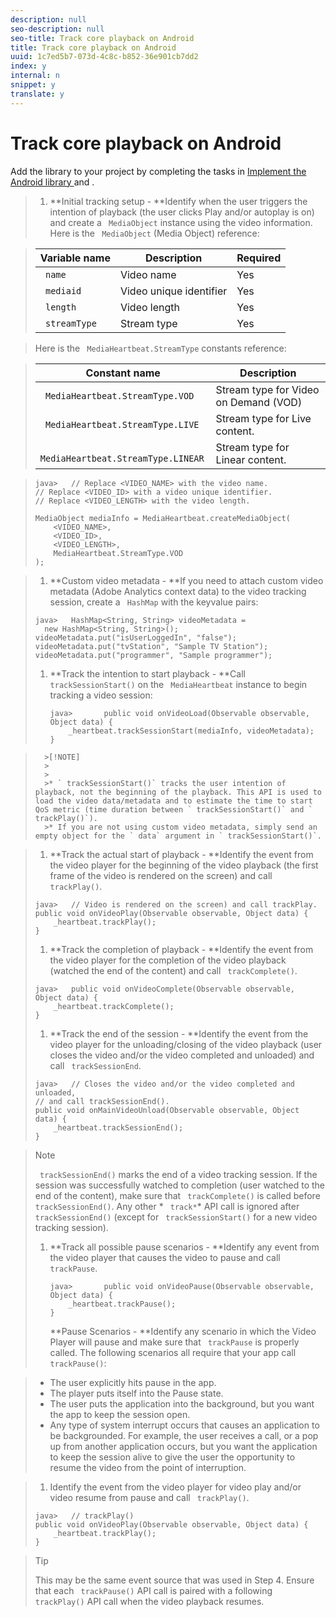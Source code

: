 ```yaml
---
description: null
seo-description: null
seo-title: Track core playback on Android
title: Track core playback on Android
uuid: 1c7ed5b7-073d-4c8c-b852-36e901cb7dd2
index: y
internal: n
snippet: y
translate: y
---
```


# Track core playback on Android

Add the library to your project by completing the tasks in [ Implement the Android library ](c_vhl_imp-lib-android.md#concept_A72BFE683F4A4A3397FD0C71E955DF07) and [](../../../c_vhl_stand-implement/c_vhl_titlepage-android/c_vhl_feature-android/t_vhl_set-up-vid-track-feat_android.md).

>1. **Initial tracking setup - **Identify when the user triggers the intention of playback (the user clicks Play and/or autoplay is on) and create a ` MediaObject` instance using the video information.
>   Here is the ` MediaObject` (Media Object) reference: 



>   |  Variable name  | Description  | Required  |
>   |---|---|---|
>   |  ` name`  | Video name  | Yes  |
>   |  ` mediaid`  | Video unique identifier  | Yes  |
>   |  ` length`  | Video length  | Yes  |
>   |  ` streamType`  | Stream type  | Yes  |

>   Here is the ` MediaHeartbeat.StreamType` constants reference: 



>   |  Constant name  | Description  |
>   |---|---|
>   |  ` MediaHeartbeat.StreamType.VOD`  | Stream type for Video on Demand (VOD)  |
>   |  ` MediaHeartbeat.StreamType.LIVE`  | Stream type for Live content.  |
>   |  ` MediaHeartbeat.StreamType.LINEAR`  | Stream type for Linear content.  |

>
>   ```
>   java>   // Replace <VIDEO_NAME> with the video name. 
>   // Replace <VIDEO_ID> with a video unique identifier. 
>   // Replace <VIDEO_LENGTH> with the video length.  
>    
>   MediaObject mediaInfo = MediaHeartbeat.createMediaObject(  
>       <VIDEO_NAME>,  
>       <VIDEO_ID>,  
>       <VIDEO_LENGTH>,  
>       MediaHeartbeat.StreamType.VOD 
>   );
>   ```

>
>1. **Custom video metadata - **If you need to attach custom video metadata (Adobe Analytics context data) to the video tracking session, create a ` HashMap` with the key­value pairs:
>
>   ```
>   java>   HashMap<String, String> videoMetadata =  
>     new HashMap<String, String>(); 
>   videoMetadata.put("isUserLoggedIn", "false"); 
>   videoMetadata.put("tvStation", "Sample TV Station"); 
>   videoMetadata.put("programmer", "Sample programmer"); 
>   
>   ```
>
>1. **Track the intention to start playback - **Call ` trackSessionStart()` on the ` MediaHeartbeat` instance to begin tracking a video session:
>    
>       ```
>       java>       public void onVideoLoad(Observable observable, Object data) {  
>           _heartbeat.trackSessionStart(mediaInfo, videoMetadata); 
>       }
>       ```

>       >[!NOTE]
>       >
>       >
>       >* ` trackSessionStart()` tracks the user intention of playback, not the beginning of the playback. This API is used to load the video data/metadata and to estimate the time to start QoS metric (time duration between ` trackSessionStart()` and ` trackPlay()`).
>       >* If you are not using custom video metadata, simply send an empty object for the ` data` argument in ` trackSessionStart()`.

>    
>1. **Track the actual start of playback - **Identify the event from the video player for the beginning of the video playback (the first frame of the video is rendered on the screen) and call ` trackPlay()`.
>
>   ```
>   java>   // Video is rendered on the screen) and call trackPlay.  
>   public void onVideoPlay(Observable observable, Object data) { 
>       _heartbeat.trackPlay(); 
>   }
>   ```
>
>1. **Track the completion of playback - **Identify the event from the video player for the completion of the video playback (watched the end of the content) and call ` trackComplete()`.
>
>   ```
>   java>   public void onVideoComplete(Observable observable, Object data) { 
>       _heartbeat.trackComplete(); 
>   }
>   ```
>
>1. **Track the end of the session - **Identify the event from the video player for the unloading/closing of the video playback (user closes the video and/or the video completed and unloaded) and call ` trackSessionEnd`.
>
>   ```
>   java>   // Closes the video and/or the video completed and unloaded,  
>   // and call trackSessionEnd().  
>   public void onMainVideoUnload(Observable observable, Object data) {  
>       _heartbeat.trackSessionEnd(); 
>   }
>   ```

>   >[!NOTE]
>   >
>   >` trackSessionEnd()` marks the end of a video tracking session. If the session was successfully watched to completion (user watched to the end of the content), make sure that ` trackComplete()` is called before ` trackSessionEnd()`. Any other * ` track*`* API call is ignored after ` trackSessionEnd()` (except for ` trackSessionStart()` for a new video tracking session). 
>
>1. **Track all possible pause scenarios - **Identify any event from the video player that causes the video to pause and call ` trackPause`.
>    
>       ```
>       java>       public void onVideoPause(Observable observable, Object data) {  
>           _heartbeat.trackPause(); 
>       }
>       ```
>       **Pause Scenarios - **Identify any scenario in which the Video Player will pause and make sure that ` trackPause` is properly called. The following scenarios all require that your app call ` trackPause()`: 

>    
>    * The user explicitly hits pause in the app.
>    * The player puts itself into the Pause state.
>    * The user puts the application into the background, but you want the app to keep the session open.
>    * Any type of system interrupt occurs that causes an application to be backgrounded. For example, the user receives a call, or a pop up from another application occurs, but you want the application to keep the session alive to give the user the opportunity to resume the video from the point of interruption.

>    
>1. Identify the event from the video player for video play and/or video resume from pause and call ` trackPlay()`.
>
>   ```
>   java>   // trackPlay() 
>   public void onVideoPlay(Observable observable, Object data) {  
>       _heartbeat.trackPlay(); 
>   }
>   ```

>   >[!TIP]
>   >
>   >This may be the same event source that was used in Step 4. Ensure that each ` trackPause()` API call is paired with a following ` trackPlay()` API call when the video playback resumes. 
>
